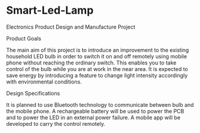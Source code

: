 # Smart-Led-Lamp
Electronics Product Design and Manufacture Project

Product Goals

The main aim of this project is to introduce an improvement to the existing household LED bulb 
in order to switch it on and off remotely using mobile phone without reaching the ordinary 
switch. This enables you to take control of the bulb while you are at work in the near area. It is 
expected to save energy by introducing a feature to change light intensity accordingly with 
environmental conditions.

Design Specifications

It is planned to use Bluetooth technology to communicate between bulb and the mobile phone. 
A rechargeable battery will be used to power the PCB and to power the LED in an external 
power failure. A mobile app will be developed to carry the control remotely.

